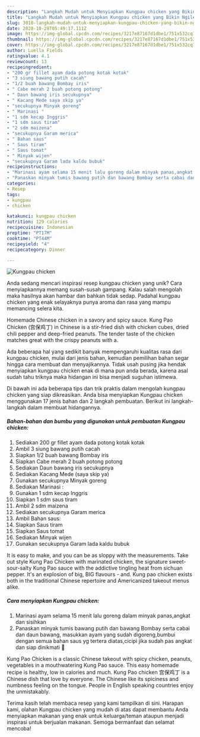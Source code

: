 ```yaml
---
description: "Langkah Mudah untuk Menyiapkan Kungpau chicken yang Bikin Ngiler"
title: "Langkah Mudah untuk Menyiapkan Kungpau chicken yang Bikin Ngiler"
slug: 3018-langkah-mudah-untuk-menyiapkan-kungpau-chicken-yang-bikin-ngiler
date: 2020-10-28T05:49:17.111Z
image: https://img-global.cpcdn.com/recipes/3217e87167d1dbe1/751x532cq70/kungpau-chicken-foto-resep-utama.jpg
thumbnail: https://img-global.cpcdn.com/recipes/3217e87167d1dbe1/751x532cq70/kungpau-chicken-foto-resep-utama.jpg
cover: https://img-global.cpcdn.com/recipes/3217e87167d1dbe1/751x532cq70/kungpau-chicken-foto-resep-utama.jpg
author: Luella Fields
ratingvalue: 4.1
reviewcount: 13
recipeingredient:
- "200 gr fillet ayam dada potong kotak kotak"
- "3 siung bawang putih cacah"
- "1/2 buah bawang Bombay iris"
- " Cabe merah 2 buah potong potong"
- " Daun bawang iris secukupnya"
- " Kacang Mede saya skip ya"
- "secukupnya Minyak goreng"
- " Marinasi "
- "1 sdm kecap Inggris"
- "1 sdm saus tiram"
- "2 sdm maizena"
- "secukupnya Garam merica"
- " Bahan saus"
- " Saus tiram"
- " Saus tomat"
- " Minyak wijen"
- "secukupnya Garam lada kaldu bubuk"
recipeinstructions:
- "Marinasi ayam selama 15 menit lalu goreng dalam minyak panas,angkat dan sisihkan"
- "Panaskan minyak tumis bawang putih dan bawang Bombay serta cabai dan daun bawang, masukkan ayam yang sudah digoreng,bumbui dengan semua bahan saus yg tertera diatas,cicipi jika sudah pas angkat dan siap dinikmati 🥰"
categories:
- Resep
tags:
- kungpau
- chicken

katakunci: kungpau chicken 
nutrition: 129 calories
recipecuisine: Indonesian
preptime: "PT17M"
cooktime: "PT44M"
recipeyield: "4"
recipecategory: Dinner

---
```



![Kungpau chicken](https://img-global.cpcdn.com/recipes/3217e87167d1dbe1/751x532cq70/kungpau-chicken-foto-resep-utama.jpg)

Anda sedang mencari inspirasi resep kungpau chicken yang unik? Cara menyiapkannya memang susah-susah gampang. Kalau salah mengolah maka hasilnya akan hambar dan bahkan tidak sedap. Padahal kungpau chicken yang enak selayaknya punya aroma dan rasa yang mampu memancing selera kita.

Homemade Chinese chicken in a savory and spicy sauce. Kung Pao Chicken (宫保鸡丁) in Chinese is a stir-fried dish with chicken cubes, dried chili pepper and deep-fried peanuts. The tender taste of the chicken matches great with the crispy peanuts with a.

Ada beberapa hal yang sedikit banyak mempengaruhi kualitas rasa dari kungpau chicken, mulai dari jenis bahan, kemudian pemilihan bahan segar hingga cara membuat dan menyajikannya. Tidak usah pusing jika hendak menyiapkan kungpau chicken enak di mana pun anda berada, karena asal sudah tahu triknya maka hidangan ini bisa menjadi suguhan istimewa.


Di bawah ini ada beberapa tips dan trik praktis dalam mengolah kungpau chicken yang siap dikreasikan. Anda bisa menyiapkan Kungpau chicken menggunakan 17 jenis bahan dan 2 langkah pembuatan. Berikut ini langkah-langkah dalam membuat hidangannya.

<!--inarticleads1-->

##### Bahan-bahan dan bumbu yang digunakan untuk pembuatan Kungpau chicken:

1. Sediakan 200 gr fillet ayam dada potong kotak kotak
1. Ambil 3 siung bawang putih cacah
1. Siapkan 1/2 buah bawang Bombay iris
1. Siapkan  Cabe merah 2 buah potong potong
1. Sediakan  Daun bawang iris secukupnya
1. Sediakan  Kacang Mede (saya skip ya)
1. Gunakan secukupnya Minyak goreng
1. Sediakan  Marinasi :
1. Gunakan 1 sdm kecap Inggris
1. Siapkan 1 sdm saus tiram
1. Ambil 2 sdm maizena
1. Sediakan secukupnya Garam merica
1. Ambil  Bahan saus:
1. Siapkan  Saus tiram
1. Siapkan  Saus tomat
1. Sediakan  Minyak wijen
1. Gunakan secukupnya Garam lada kaldu bubuk


It is easy to make, and you can be as sloppy with the measurements. Take out style Kung Pao Chicken with marinated chicken, the signature sweet-sour-salty Kung Pao sauce with the addictive tingling heat from sichuan pepper. It&#39;s an explosion of big, BIG flavours - and. Kung pao chicken exists both in the traditional Chinese repertoire and Americanized takeout menus alike. 

<!--inarticleads2-->

##### Cara menyiapkan Kungpau chicken:

1. Marinasi ayam selama 15 menit lalu goreng dalam minyak panas,angkat dan sisihkan
1. Panaskan minyak tumis bawang putih dan bawang Bombay serta cabai dan daun bawang, masukkan ayam yang sudah digoreng,bumbui dengan semua bahan saus yg tertera diatas,cicipi jika sudah pas angkat dan siap dinikmati 🥰


Kung Pao Chicken is a classic Chinese takeout with spicy chicken, peanuts, vegetables in a mouthwatering Kung Pao sauce. This easy homemade recipe is healthy, low in calories and much. Kung Pao chicken 宫保鸡丁 is a Chinese dish that love by everyone. The Chinese like its spiciness and numbness feeling on the tongue. People in English speaking countries enjoy the unmistakably. 

Terima kasih telah membaca resep yang kami tampilkan di sini. Harapan kami, olahan Kungpau chicken yang mudah di atas dapat membantu Anda menyiapkan makanan yang enak untuk keluarga/teman ataupun menjadi inspirasi untuk berjualan makanan. Semoga bermanfaat dan selamat mencoba!
